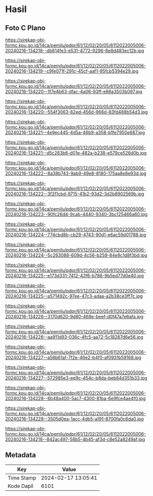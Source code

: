 # Hasil

## Foto C Plano

https://sirekap-obj-formc.kpu.go.id/14ca/pemilu/pdpr/61/12/02/20/05/6112022005006-20240216-134218--db614fe3-e531-4772-9296-8e8d483ec12b.jpg

https://sirekap-obj-formc.kpu.go.id/14ca/pemilu/pdpr/61/12/02/20/05/6112022005006-20240216-134219--c9fe071f-291c-45cf-aaf1-95fcb5394e29.jpg

https://sirekap-obj-formc.kpu.go.id/14ca/pemilu/pdpr/61/12/02/20/05/6112022005006-20240216-134220--1f7e4b63-dfac-4a06-93ff-e86a3503b097.jpg

https://sirekap-obj-formc.kpu.go.id/14ca/pemilu/pdpr/61/12/02/20/05/6112022005006-20240216-134220--554f3063-82ed-456d-966d-83fd488b54d3.jpg

https://sirekap-obj-formc.kpu.go.id/14ca/pemilu/pdpr/61/12/02/20/05/6112022005006-20240216-134221--4e9ec445-4d5a-46b9-a358-b1fe7950e687.jpg

https://sirekap-obj-formc.kpu.go.id/14ca/pemilu/pdpr/61/12/02/20/05/6112022005006-20240216-134221--d5c283b6-d01e-482a-b238-e579ce526d0b.jpg

https://sirekap-obj-formc.kpu.go.id/14ca/pemilu/pdpr/61/12/02/20/05/6112022005006-20240216-134222--8a38b743-9ab9-49e8-8180-175aa8e8e93d.jpg

https://sirekap-obj-formc.kpu.go.id/14ca/pemilu/pdpr/61/12/02/20/05/6112022005006-20240216-134222--3f2f1cbd-9715-41b2-93d2-3d2b8902569b.jpg

https://sirekap-obj-formc.kpu.go.id/14ca/pemilu/pdpr/61/12/02/20/05/6112022005006-20240216-134223--90fc26d4-9cab-4440-9340-3bc125466a60.jpg

https://sirekap-obj-formc.kpu.go.id/14ca/pemilu/pdpr/61/12/02/20/05/6112022005006-20240216-134224--774cbd8b-cb29-4743-90d1-e6ac59d01788.jpg

https://sirekap-obj-formc.kpu.go.id/14ca/pemilu/pdpr/61/12/02/20/05/6112022005006-20240216-134224--5c263088-609d-4c56-b259-84e9c1d8f3bd.jpg

https://sirekap-obj-formc.kpu.go.id/14ca/pemilu/pdpr/61/12/02/20/05/6112022005006-20240216-134225--e173d331-7412-42f6-b786-9b5ed77d0e40.jpg

https://sirekap-obj-formc.kpu.go.id/14ca/pemilu/pdpr/61/12/02/20/05/6112022005006-20240216-134225--a571492c-97ee-47c3-adaa-a2b38ce3ff7c.jpg

https://sirekap-obj-formc.kpu.go.id/14ca/pemilu/pdpr/61/12/02/20/05/6112022005006-20240216-134226--3170d620-9d80-468e-beef-d0f47a7e6afa.jpg

https://sirekap-obj-formc.kpu.go.id/14ca/pemilu/pdpr/61/12/02/20/05/6112022005006-20240216-134226--aa911d93-036c-4fc5-aa72-5c18287d6e56.jpg

https://sirekap-obj-formc.kpu.go.id/14ca/pemilu/pdpr/61/12/02/20/05/6112022005006-20240216-134227--a58b61af-7f2e-46e2-b4f0-af0931b59168.jpg

https://sirekap-obj-formc.kpu.go.id/14ca/pemilu/pdpr/61/12/02/20/05/6112022005006-20240216-134227--572985e3-ee9c-454c-b8da-beb84d351b33.jpg

https://sirekap-obj-formc.kpu.go.id/14ca/pemilu/pdpr/61/12/02/20/05/6112022005006-20240216-134228--6b48a400-5ac7-4300-81ba-6e9fce4ae4f0.jpg

https://sirekap-obj-formc.kpu.go.id/14ca/pemilu/pdpr/61/12/02/20/05/6112022005006-20240216-134228--3505d0ea-1acc-4db5-a191-8700fa0c6da0.jpg

https://sirekap-obj-formc.kpu.go.id/14ca/pemilu/pdpr/61/12/02/20/05/6112022005006-20240216-134218--842ac497-58b5-4b45-af3d-c8e52a8249af.jpg


## Metadata

| Key        | Value               |
| ---------- | ------------------- |
| Time Stamp | 2024-02-17 13:05:41 |
| Kode Dapil | 6101                |



